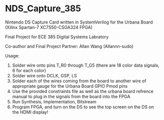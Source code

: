 # NDS_Capture_385
Nintendo DS Capture Card written in SystemVerilog for the Urbana Board (Xilinx Spartan-7 XC7S50-CSGA324 FPGA)

Final Project for ECE 385 Digital Systems Labratory

Co-author and Final Project Partner: Allan Wang (Allannn-sudo)

Usage:
1. Solder wire onto pins T_R0 through T_G5 (there are 18 color data signals, 6 for each color)
2. Solder wire onto DCLK, GSP, LS
3. Solder each of the wires coming from the board to another wire of appropriate gauge for the Urbana Board GPIO Pmod pins
4. Use the provided constraints file as well as the urbana board refrence manual to plug in the signals from the board into the FPGA
5. Run Synthesis, Implementation, Bitstream
6. Program FPGA, and turn on the DS to see the top screen on the DS on the HDMI display!
